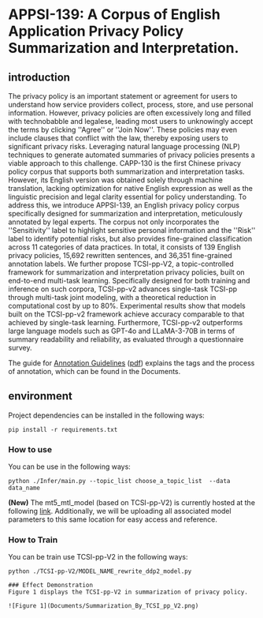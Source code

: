 # APPSI-139: A Corpus of English Application Privacy Policy Summarization and Interpretation.

## introduction
The privacy policy is an important statement or agreement for users to understand how service providers collect, process, store, and use personal information. However, privacy policies are often excessively long and filled with technobabble and legalese, leading most users to unknowingly accept the terms by clicking ''Agree'' or ''Join Now''. These policies may even include clauses that conflict with the law, thereby exposing users to significant privacy risks. Leveraging natural language processing (NLP) techniques to generate automated summaries of privacy policies presents a viable approach to this challenge. CAPP-130 is the first Chinese privacy policy corpus that supports both summarization and interpretation tasks. However, its English version was obtained solely through machine translation, lacking optimization for native English expression as well as the linguistic precision and legal clarity essential for policy understanding. To address this, we introduce APPSI-139, an English privacy policy corpus specifically designed for summarization and interpretation, meticulously annotated by legal experts. The corpus not only incorporates the ''Sensitivity'' label to highlight sensitive personal information and the ''Risk'' label to identify potential risks, but also provides fine-grained classification across 11 categories of data practices. In total, it consists of 139 English privacy policies, 15,692 rewritten sentences, and 36,351 fine-grained annotation labels. We further propose TCSI-pp-V2, a topic-controlled framework for summarization and interpretation privacy policies, built on end-to-end multi-task learning. Specifically designed for both training and inference on such corpora, TCSI-pp-v2 advances single-task TCSI-pp through multi-task joint modeling, with a theoretical reduction in computational cost by up to 80%. Experimental results show that models built on the TCSI-pp-v2 framework achieve accuracy comparable to that achieved by single-task learning. Furthermore, TCSI-pp-v2 outperforms large language models such as GPT-4o and LLaMA-3-70B in terms of summary readability and reliability, as evaluated through a questionnaire survey.

The guide for [Annotation Guidelines](Documents/Annotation_Guidelines.png) ([pdf](Documents/Annotation_Guidelines.pdf)) explains the tags and the process of annotation, which can be found in the Documents. 
<!-- [Paper](Documents/Annotation_Guidelines_Chinese_Version.pdf), [Appendix](Documents/Annotation_Guidelines_Chinese_Version.pdf) and -->

## environment

Project dependencies can be installed in the following ways:

```
pip install -r requirements.txt
```

### How to use

You can be use in the following ways:
```
python ./Infer/main.py --topic_list choose_a_topic_list  --data data_name

```
**(New)** The mt5_mtl_model (based on TCSI-pp-V2) is currently hosted at the following [link](https://huggingface.co/EnlightenedAI/APPSI-139/tree/main). Additionally, we will be uploading all associated model parameters to this same location for easy access and reference.

### How to Train

You can be train use TCSI-pp-V2 in the following ways:
```
python ./TCSI-pp-V2/MODEL_NAME_rewrite_ddp2_model.py

### Effect Demonstration
Figure 1 displays the TCSI-pp-V2 in summarization of privacy policy.

![Figure 1](Documents/Summarization_By_TCSI_pp_V2.png)





